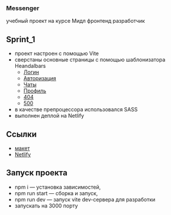 
### Messenger

учебный проект на курсе Мидл фронтенд разработчик

## Sprint_1

- проект настроен с помощью Vite
- сверстаны основные страницы с помощью шаблонизатора Heandalbars
  - [Логин](https://sage-bunny-58317b.netlify.app/src/pages/login/login)
  - [Авторизация](https://sage-bunny-58317b.netlify.app/src/pages/register/register)
  - [Чаты](https://sage-bunny-58317b.netlify.app/src/pages/chats/chats)
  - [Профиль](https://sage-bunny-58317b.netlify.app/src/pages/userprofile/userprofile)
   - [404](https://sage-bunny-58317b.netlify.app/src/pages/page404/page404)
  -  [500](https://sage-bunny-58317b.netlify.app/src/pages/page505/page505)
- в качестве препроцессора использовался SASS
- выполнен деплой на Netlify

## Ссылки

- [макет](https://www.figma.com/file/jF5fFFzgGOxQeB4CmKWTiE/Chat_external_link?node-id=0%3A1) 
- [Netlify](https://sage-bunny-58317b.netlify.app)



## Запуск проекта

- npm i — установка зависимостей,
- npm run start — сборка и запуск,
- npm run dev — запуск vite dev-сервера для разработки
- запускать на 3000 порту
